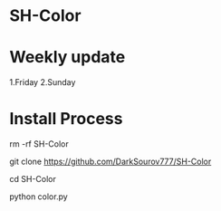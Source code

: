 # SH-Color
# Weekly update
1.Friday 
2.Sunday


# Install Process 
rm -rf SH-Color

git clone https://github.com/DarkSourov777/SH-Color

cd SH-Color

python color.py
